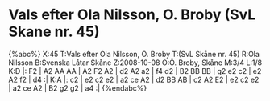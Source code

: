 # Vals efter Ola Nilsson, O. Broby (SvL Skane nr. 45)

{%abc%}
X:45
T:Vals efter Ola Nilsson, Ö. Broby
T:(SvL Skåne nr. 45)
R:Ola Nilsson
B:Svenska Låtar Skåne
Z:2008-10-08
O:Ö. Broby, Skåne
M:3/4
L:1/8
K:D
|: F2 | A2 AA AA | A2 F2 A2 | d2 A2 a2 | f4 d2 | B2 BB BB | g2 e2 c2 | e2 A2 f2 | d4 :|
K:A
|: c2 | e2 c2 e2 | a2 ce A2 | d2 BB AB | c2 A2 E2 | e2 c2 e2 | a2 ce A2 | B2 g2 g2 | a4 :|
{%endabc%}

